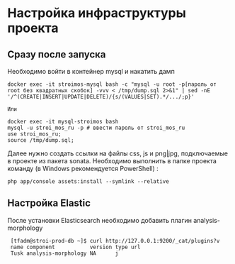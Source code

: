 Настройка инфраструктуры проекта
================================

Сразу после запуска
-------------------

Необходимо войти в контейнер mysql и накатить дамп
````
docker exec -it stroimos-mysql bash -c "mysql -u root -p[пароль от root без квадратных скобок] -vvv < /tmp/dump.sql 2>&1" | sed -nE '/^(CREATE|INSERT|UPDATE|DELETE)/{s/(VALUES|SET).*/.../;p}'

Или 

docker exec -it mysql-stroimos bash
mysql -u stroi_mos_ru -p # ввести пароль от stroi_mos_ru
use stroi_mos_ru;
source /tmp/dump.sql;

````
Далее нужно создать ссылки на файлы css, js и png|jpg, подключаемые в проекте из пакета sonata.
Необходимо выполнить в папке проекта команду (в Windows рекомендуется PowerShell) :
```
php app/console assets:install --symlink --relative
```

Настройка Elastic
-----------------
После установки Elasticsearch необходимо добавить плагин analysis-morphology

```
 [tfadm@stroi-prod-db ~]$ curl http://127.0.0.1:9200/_cat/plugins?v
 name component           version type url 
 Tusk analysis-morphology NA      j 
```
